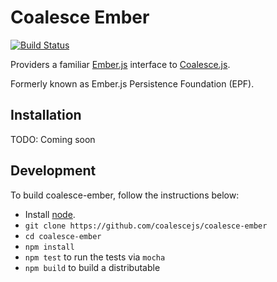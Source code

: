 # Coalesce Ember

[![Build Status](https://travis-ci.org/coalescejs/coalesce-ember.png)](https://travis-ci.org/coalescejs/coalesce-ember)

Providers a familiar [Ember.js](https://emberjs.com) interface to [Coalesce.js](https://github.com/coalescejs/coalesce).

Formerly known as Ember.js Persistence Foundation (EPF).

## Installation

TODO: Coming soon

## Development

To build coalesce-ember, follow the instructions below:

* Install [node](http://nodejs.org/).
* `git clone https://github.com/coalescejs/coalesce-ember`
* `cd coalesce-ember`
* `npm install`
* `npm test` to run the tests via `mocha`
* `npm build` to build a distributable
